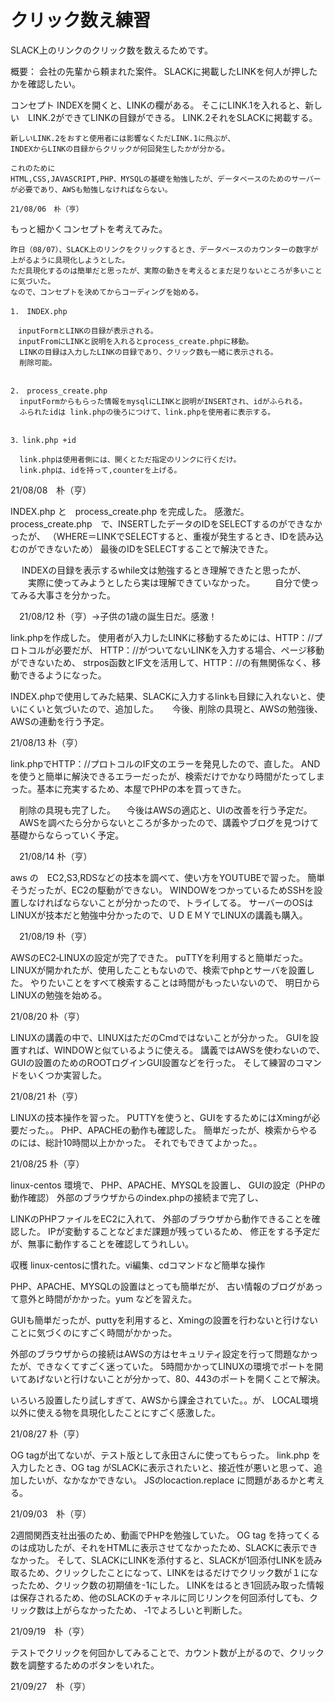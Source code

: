 # クリック数え練習
 SLACK上のリンクのクリック数を数えるためです。

概要：
    会社の先輩から頼まれた案件。
    SLACKに掲載したLINKを何人が押したかを確認したい。

コンセプト
    INDEXを開くと、LINKの欄がある。
    そこにLINK.1を入れると、新しい　LINK.2ができてLINKの目録ができる。
    LINK.2それをSLACKに掲載する。

    新しいLINK.2をおすと使用者には影響なくただLINK.1に飛ぶが、
    INDEXからLINKの目録からクリックが何回発生したかが分かる。

    これのために
    HTML,CSS,JAVASCRIPT,PHP、MYSQLの基礎を勉強したが、データベースのためのサーバーが必要であり、AWSも勉強しなければならない。

    21/08/06　朴（亨）

もっと細かくコンセプトを考えてみた。

    昨日（08/07）、SLACK上のリンクをクリックするとき、データベースのカウンターの数字が上がるように具現化しようとした。
    ただ具現化するのは簡単だと思ったが、実際の動きを考えるとまだ足りないところが多いことに気づいた。
    なので、コンセプトを決めてからコーディングを始める。

    1.　INDEX.php

    　inputFormとLINKの目録が表示される。
    　inputFromにLINKと説明を入れるとprocess_create.phpに移動。
      LINKの目録は入力したLINKの目録であり、クリック数も一緒に表示される。
      削除可能。
      
      
    2.　process_create.php
      inputFormからもらった情報をmysqlにLINKと説明がINSERTされ、idがふられる。
      ふられたidは link.phpの後ろにつけて、link.phpを使用者に表示する。

    
    3．link.php +id

      link.phpは使用者側には、開くとただ指定のリンクに行くだけ。
      link.phpは、idを持って,counterを上げる。


   21/08/08　朴（亨）
    
  
   INDEX.php と　process_create.php を完成した。
   感激だ。
   process_create.php　で、INSERTしたデータのIDをSELECTするのができなかったが、
   （WHERE＝LINKでSELECTすると、重複が発生するとき、IDを読み込むのができないため）
   最後のIDをSELECTすることで解決できた。

　 INDEXの目録を表示するwhile文は勉強するとき理解できたと思ったが、
　　実際に使ってみようとしたら実は理解できていなかった。
　　自分で使ってみる大事さを分かった。

　21/08/12 朴（亨）→子供の1歳の誕生日だ。感激！


  link.phpを作成した。
  使用者が入力したLINKに移動するためには、HTTP：//プロトコルが必要だが、
  HTTP：//がついてないLINKを入力する場合、ページ移動ができないため、
  strpos函数とIF文を活用して、HTTP：//の有無関係なく、移動できるようになった。

  INDEX.phpで使用してみた結果、SLACKに入力するlinkも目録に入れないと、使いにくいと気づいたので、追加した。
　
  今後、削除の具現と、AWSの勉強後、AWSの連動を行う予定。

  21/08/13 朴（亨）
 
 link.phpでHTTP：//プロトコルのIF文のエラーを発見したので、直した。
 ANDを使うと簡単に解決できるエラーだったが、検索だけでかなり時間がたってしまった。基本に充実するため、本屋でPHPの本を買ってきた。
 
 　削除の具現も完了した。
　今後はAWSの適応と、UIの改善を行う予定だ。
　AWSを調べたら分からないところが多かったので、講義やブログを見つけて基礎からならっていく予定。

　21/08/14 朴（亨）

aws の　EC2,S3,RDSなどの技本を調べて、使い方をYOUTUBEで習った。
簡単そうだったが、EC2の駆動ができない。
WINDOWをつかっているためSSHを設置しなければならないことが分かったので、トライしてる。
サーバーのOSはLINUXが技本だと勉強中分かったので、ＵＤＥＭＹでLINUXの講義も購入。

　21/08/19 朴（亨）


AWSのEC2‐LINUXの設定が完了できた。
puTTYを利用すると簡単だった。
LINUXが開かれたが、使用したこともないので、検索でphpとサーバを設置した。
やりたいことをすべて検索することは時間がもったいないので、
明日からLINUXの勉強を始める。

21/08/20 朴（亨）

LINUXの講義の中で、LINUXはただのCmdではないことが分かった。
GUIを設置すれば、WINDOWと似ているように使える。
講義ではAWSを使わないので、GUIの設置のためのROOTログインGUI設置などを行った。
そして練習のコマンドをいくつか実習した。


21/08/21 朴（亨）

LINUXの技本操作を習った。
PUTTYを使うと、GUIをするためにはXmingが必要だった。。
PHP、APACHEの動作も確認した。
簡単だったが、検索からやるのには、総計10時間以上かかった。
それでもできてよかった。。


21/08/25 朴（亨）

linux-centos 環境で、
PHP、APACHE、MYSQLを設置し、
GUIの設定（PHPの動作確認）
外部のブラウザからのindex.phpの接続まで完了し、

LINKのPHPファイルをEC2に入れて、
外部のブラウザから動作できることを確認した。
IPが変動することなどまだ課題が残っているため、
修正をする予定だが、無事に動作することを確認してうれしい。


収穫
linux-centosに慣れた。vi編集、cdコマンドなど簡単な操作

PHP、APACHE、MYSQLの設置はとっても簡単だが、
古い情報のブログがあって意外と時間がかかった。yum などを習えた。

GUIも簡単だったが、puttyを利用すると、Xmingの設置を行わないと行けないことに気づくのにすごく時間がかかった。

外部のブラウザからの接続はAWSの方はセキュリティ設定を行って問題なかったが、できなくてすごく迷っていた。
5時間かかってLINUXの環境でポートを開いてあげないと行けないことが分かって、80、443のポートを開くことで解決。

いろいろ設置したり試しすぎて、AWSから課金されていた。。が、
LOCAL環境以外に使える物を具現化したことにすごく感激した。


21/08/27 朴（亨）

OG tagが出てないが、テスト版として永田さんに使ってもらった。
link.php を入力したとき、OG tag がSLACKに表示されたいと、接近性が悪いと思って、追加したいが、なかなかできない。
JSのlocaction.replace に問題があるかと考える。

21/09/03　朴（亨）


2週間関西支社出張のため、動画でPHPを勉強していた。
OG tag を持ってくるのは成功したが、それをHTMLに表示させてなかったため、SLACKに表示できなかった。
そして、SLACKにLINKを添付すると、SLACKが1回添付LINKを読み取るため、クリックしたことになって、LINKをはるだけでクリック数が１になったため、クリック数の初期値を-1にした。
LINKをはるとき1回読み取った情報は保存されるため、他のSLACKのチャネルに同じリンクを何回添付しても、クリック数は上がらなかったため、
‐1でよろしいと判断した。

21/09/19　朴（亨）

テストでクリックを何回かしてみることで、カウント数が上がるので、クリック数を調整するためのボタンをいれた。

21/09/27　朴（亨）